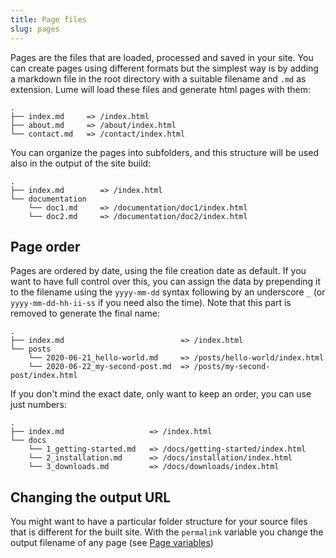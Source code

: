```yaml
---
title: Page files
slug: pages
---
```


Pages are the files that are loaded, processed and saved in your site. You can create pages using different formats but the simplest way is by adding a markdown file in the root directory with a suitable filename and `.md` as extension. Lume will load these files and generate html pages with them:

```
.
├── index.md     => /index.html
├── about.md     => /about/index.html
└── contact.md   => /contact/index.html
```

You can organize the pages into subfolders, and this structure will be used also in the output of the site build:

```
.
├── index.md        => /index.html
└── documentation
    └── doc1.md     => /documentation/doc1/index.html
    └── doc2.md     => /documentation/doc2/index.html
```

## Page order

Pages are ordered by date, using the file creation date as default. If you want to have full control over this, you can assign the data by prepending it to the filename using the `yyyy-mm-dd` syntax following by an underscore `_` (or `yyyy-mm-dd-hh-ii-ss` if you need also the time). Note that this part is removed to generate the final name:

```
.
├── index.md                          => /index.html
└── posts
    └── 2020-06-21_hello-world.md     => /posts/hello-world/index.html
    └── 2020-06-22_my-second-post.md  => /posts/my-second-post/index.html
```

If you don't mind the exact date, only want to keep an order, you can use just numbers:

```
.
├── index.md                   => /index.html
└── docs
    └── 1_getting-started.md   => /docs/getting-started/index.html
    └── 2_installation.md      => /docs/installation/index.html
    └── 3_downloads.md         => /docs/downloads/index.html
```

## Changing the output URL

You might want to have a particular folder structure for your source files that is different for the built site. With the `permalink` variable you change the output filename of any page (see [Page variables](/creating-pages/page-variables))

